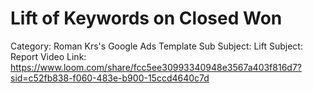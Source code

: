 # Lift of Keywords on Closed Won

Category: Roman Krs's Google Ads Template
Sub Subject: Lift
Subject: Report
Video Link: https://www.loom.com/share/fcc5ee30993340948e3567a403f816d7?sid=c52fb838-f060-483e-b900-15ccd4640c7d